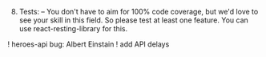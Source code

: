 8. Tests:
	– You don't have to aim for 100% code coverage, but we'd love to see your skill in this field. So please test at least one feature. You can use react-resting-library for this. 

! heroes-api bug: Albert Einstain
! add API delays